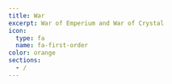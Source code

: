 ```yaml
---
title: War
excerpt: War of Emperium and War of Crystal
icon:
  type: fa
  name: fa-first-order
color: orange
sections:
  - /
---
```

